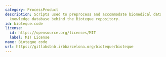 ```yaml
---
category: ProcessProduct
description: Scripts used to preprocess and accommodate biomedical datasets into the
  knowledge database behind the Bioteque repository.
id: bioteque.code
license:
  id: https://opensource.org/licenses/MIT
  label: MIT License
name: Bioteque code
url: https://gitlabsbnb.irbbarcelona.org/bioteque/bioteque
---
```

